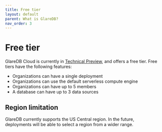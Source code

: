 ```yaml
---
title: Free tier
layout: default
parent: What is GlareDB?
nav_order: 3
---
```


# Free tier

GlareDB Cloud is currently in [Technical Preview], and offers a free tier.
Free tiers have the following features:

- Organizations can have a single deployment
- Organizations can use the default serverless compute engine
- Organizations can have up to 5 members
- A database can have up to 3 data sources

## Region limitation

GlareDB currently supports the US Central region. In the future, deployments
will be able to select a region from a wider range.

[Technical Preview]: /docs/about/technical-preview
